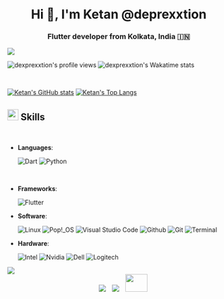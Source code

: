 <h1 align="center">Hi 👋, I'm Ketan @deprexxtion</h1>
<h3 align="center">Flutter developer from Kolkata, India &#127470;&#127475</h3>
<img src="https://user-images.githubusercontent.com/73097560/115834477-dbab4500-a447-11eb-908a-139a6edaec5c.gif">

<p align="left"> <img src="https://komarev.com/ghpvc/?username=dexprexxtion&label=Profile%20views&color=8caaee&style=for-the-badge" alt="dexprexxtion's profile views" />
	<img src="https://wakatime.com/badge/user/f203e521-6c22-42d0-a07a-84e25cd06387.svg?style=for-the-badge" alt="dexprexxtion's Wakatime stats" />
</p>

<br>

[![Ketan's GitHub stats](https://github-readme-stats.vercel.app/api?username=dexprexxtion&includeallcommits=true&show_icons=true&theme=tokyonight)](https://github.com/anuraghazra/github-readme-stats)
[![Ketan's Top Langs](https://github-readme-stats.vercel.app/api/top-langs/?username=dexprexxtion&layout=compact&theme=tokyonight&langs_count=8)](https://github.com/anuraghazra/github-readme-stats)



## <img src="https://media2.giphy.com/media/QssGEmpkyEOhBCb7e1/giphy.gif?cid=ecf05e47a0n3gi1bfqntqmob8g9aid1oyj2wr3ds3mg700bl&rid=giphy.gif" width ="25"><b> Skills</b>
<br>

<p align="center">

- **Languages**:
  
  ![Dart](https://img.shields.io/badge/Dart-beginnner-blue?style=for-the-badge&logo=dart&logoColor=white)
  ![Python](https://img.shields.io/badge/Python-beginnner-%2314354C?style=for-the-badge&logo=python&logoColor=white)
  
  <br>
  
- **Frameworks**:
  
  ![Flutter](https://img.shields.io/badge/Flutter-beginnner-%232370ED?style=for-the-badge&logo=flutter&logoColor=white)
  
- **Software**:
  
  ![Linux](https://img.shields.io/badge/Linux-FCC624?style=for-the-badge&logo=linux&logoColor=black)
  ![Pop!_OS](https://img.shields.io/badge/-Pop!__OS-cyan?style=for-the-badge&logo=popos&logoColor=black)
  ![Visual Studio Code](https://img.shields.io/badge/Visual%20Studio%20Code-blue?style=for-the-badge&logo=visualstudiocode&logoColor=white)
  ![Github](https://img.shields.io/badge/Github-black?style=for-the-badge&logo=github&logoColor=white)
  ![Git](https://img.shields.io/badge/Git-orange?style=for-the-badge&logo=github&logoColor=white)
  ![Terminal](https://img.shields.io/badge/Terminal-%23054020?style=for-the-badge&logo=gnu-bash&logoColor=white)
  
- **Hardware**:
  
  ![Intel](https://img.shields.io/badge/Intel-blue?style=for-the-badge&logo=intel&logoColor=white)
  ![Nvidia](https://img.shields.io/badge/Nvidia-deepgreen?style=for-the-badge&logo=nvidia&logoColor=white)
  ![Dell](https://img.shields.io/badge/dell-black?style=for-the-badge&logo=dell&logoColor=white)
  ![Logitech](https://img.shields.io/badge/logitech-white?style=for-the-badge&logo=logitech&logoColor=black)
  

 <img src="https://user-images.githubusercontent.com/73097560/115834477-dbab4500-a447-11eb-908a-139a6edaec5c.gif">
  
   <div align="center"  class="icons-social" style="margin-left: 10px;">
     <a style="margin-left: 10px;" target="_blank" href="https://github.com/dexprexxtion">
		<img src="https://img.icons8.com/doodle/40/000000/github--v1.png"></a>
     <a style="margin-left: 10px;" target="_blank" href="https://twitter.com/dexprexxtion">
			<img src="https://img.icons8.com/doodle/1x/twitter-squared--v2.png" ></a>
     <a style="margin-left: 10px;" target="_blank" href="mailto://ketanchowdhury@protonmail.com">
       <img src="https://seeklogo.com/images/G/gmail-new-2020-logo-32DBE11BB4-seeklogo.com.png" height="40" width="50">
